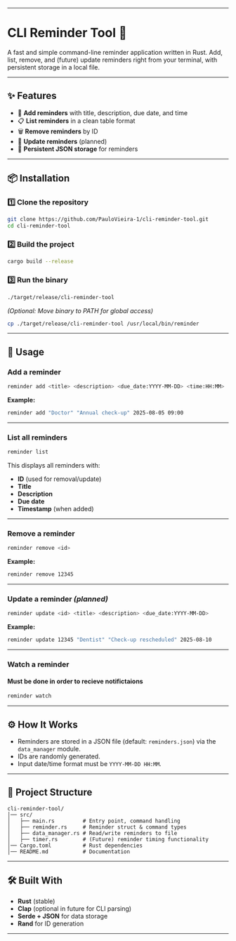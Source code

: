 
---

# CLI Reminder Tool 🦀

A fast and simple command-line reminder application written in Rust.
Add, list, remove, and (future) update reminders right from your terminal, with persistent storage in a local file.

---

## ✨ Features

* 📅 **Add reminders** with title, description, due date, and time
* 📋 **List reminders** in a clean table format
* 🗑️ **Remove reminders** by ID
* 🔄 **Update reminders** (planned)
* 💾 **Persistent JSON storage** for reminders

---

## 📦 Installation

### 1️⃣ Clone the repository

```bash
git clone https://github.com/PauloVieira-1/cli-reminder-tool.git
cd cli-reminder-tool
```

### 2️⃣ Build the project

```bash
cargo build --release
```

### 3️⃣ Run the binary

```bash
./target/release/cli-reminder-tool
```

*(Optional: Move binary to PATH for global access)*

```bash
cp ./target/release/cli-reminder-tool /usr/local/bin/reminder
```

---

## 🚀 Usage

### **Add a reminder**

```bash
reminder add <title> <description> <due_date:YYYY-MM-DD> <time:HH:MM>
```

**Example:**

```bash
reminder add "Doctor" "Annual check-up" 2025-08-05 09:00
```

---

### **List all reminders**

```bash
reminder list
```

This displays all reminders with:

* **ID** (used for removal/update)
* **Title**
* **Description**
* **Due date**
* **Timestamp** (when added)

---

### **Remove a reminder**

```bash
reminder remove <id>
```

**Example:**

```bash
reminder remove 12345
```

---

### **Update a reminder** *(planned)*

```bash
reminder update <id> <title> <description> <due_date:YYYY-MM-DD>
```

**Example:**

```bash
reminder update 12345 "Dentist" "Check-up rescheduled" 2025-08-10
```

---
### **Watch a reminder**

#### Must be done in order to recieve notifictaions 

```bash
reminder watch
```
---

## ⚙️ How It Works

* Reminders are stored in a JSON file (default: `reminders.json`) via the `data_manager` module.
* IDs are randomly generated.
* Input date/time format must be `YYYY-MM-DD HH:MM`.

---

## 📂 Project Structure

```
cli-reminder-tool/
│── src/
│   ├── main.rs         # Entry point, command handling
│   ├── reminder.rs     # Reminder struct & command types
│   ├── data_manager.rs # Read/write reminders to file
│   ├── timer.rs        # (Future) reminder timing functionality
│── Cargo.toml          # Rust dependencies
│── README.md           # Documentation
```

---

## 🛠️ Built With

* **Rust** (stable)
* **Clap** (optional in future for CLI parsing)
* **Serde + JSON** for data storage
* **Rand** for ID generation

---

